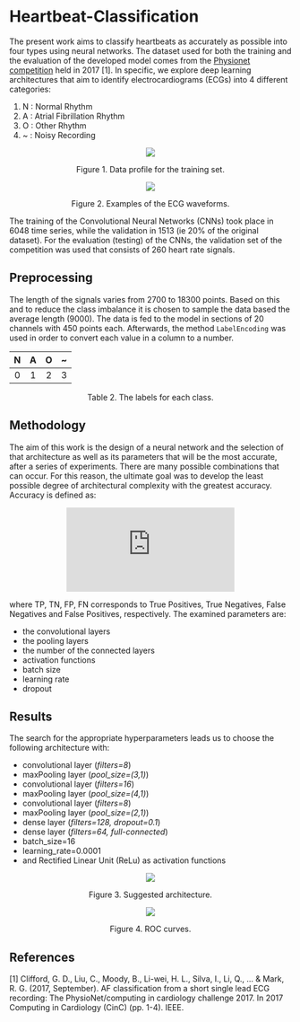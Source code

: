 # Heartbeat-Classification

The present work aims to classify heartbeats as accurately as possible into four types using neural networks. The dataset used for both the training and the evaluation of the developed model comes from the [Physionet competition](https://physionet.org/content/challenge-2017/1.0.0/) held in 2017 [1]. In specific, we explore deep learning architectures that aim to identify electrocardiograms (ECGs) into 4 different categories: 

1) N : Normal Rhythm
2) A : Atrial Fibrillation Rhythm
3) O : Other Rhythm 
4) ~ : Noisy Recording 

<p align="center">
<img src="https://user-images.githubusercontent.com/80779522/140652032-7328cc32-3e48-4567-818f-f863c0d99d0b.png" />
<figcaption align = "center"><p align="center">
  Figure 1. Data profile for the training set. </figcaption>
</figure>

<p align="center">
<img src="https://user-images.githubusercontent.com/80779522/140652031-3cb21760-b83e-4158-bb52-b43ff4dccbce.png"  />
<figcaption align = "center"><p align="center">
  Figure 2. Examples of the ECG waveforms.</figcaption>
</figure>

The training of the Convolutional Neural Networks (CNNs) took place in 6048 time series, while the validation in 1513 (ie 20% of the original dataset). For the evaluation (testing) of the CNNs, the validation set of the competition was used that consists of 260 heart rate signals. 

## Preprocessing

The length of the signals varies from 2700 to 18300 points. Based on this and to reduce the class imbalance it is chosen to sample the data based the average length (9000). The data is fed to the model in sections of 20 channels with 450 points each. Afterwards, the method ```LabelEncoding``` was used in order to convert each value in a column to a number. 

<div align="center">
  
| N | A | O | ~ |
| :---: | :---: | :---: | :---: | 
| 0 | 1 | 2 | 3 |
  
</div>
<figcaption align = "center"><p align="center">Table 2. The labels for each class.</figcaption>
</figure>

## Methodology

The aim of this work is the design of a neural network and the selection of that architecture as well as its parameters that will be the most accurate, after a series of experiments. There are many possible combinations that can occur. For this reason, the ultimate goal was to develop the least possible degree of architectural complexity with the greatest accuracy. Accuracy is defined as:

<div align="center">
  
![equation](https://latex.codecogs.com/gif.latex?%5Cbg_white%20Accuracy%20%3D%20%5Cfrac%7BTP&plus;TN%7D%7BTP&plus;TN&plus;FP&plus;FN%7D)
</div>
where TP, TN, FP, FN corresponds to True Positives, True Negatives, False Negatives and False Positives, respectively. The examined parameters are:

* the convolutional layers
* the pooling layers
* the number of the connected layers
* activation functions
* batch size
* learning rate
* dropout

## Results

The search for the appropriate hyperparameters leads us to choose the following architecture with:
* convolutional layer (*filters=8*)
* maxPooling layer (*pool_size=(3,1)*)
* convolutional layer (*filters=16*)
* maxPooling layer (*pool_size=(4,1)*)
* convolutional layer (*filters=8*)
* maxPooling layer (*pool_size=(2,1)*)
* dense layer (*filters=128, dropout=0.1*)
* dense layer (*filters=64, full-connected*)
* batch_size=16
* learning_rate=0.0001
* and Rectified Linear Unit (ReLu) as activation functions


<p align="center">
<img src="https://user-images.githubusercontent.com/80779522/140717639-0072d568-ce6a-4d77-9d3f-b2d0b3221742.png"  />
<figcaption align = "center"><p align="center">
  Figure 3. Suggested architecture.</figcaption>
</figure>


<p align="center">
<img src="https://user-images.githubusercontent.com/80779522/140707773-18b4ed4c-84d8-4192-bbc1-f9d6ea71c066.png"  />
<figcaption align = "center"><p align="center">
  Figure 4. ROC curves.</figcaption>
</figure>

## References

<a id="1">[1]</a> 
Clifford, G. D., Liu, C., Moody, B., Li-wei, H. L., Silva, I., Li, Q., ... & Mark, R. G. (2017, September). AF classification from a short single lead ECG recording: The PhysioNet/computing in cardiology challenge 2017. In 2017 Computing in Cardiology (CinC) (pp. 1-4). IEEE.

